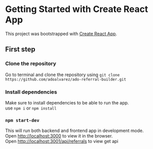 # Getting Started with Create React App

This project was bootstrapped with [Create React App](https://github.com/facebook/create-react-app).

## First step

### Clone the repository

Go to terminal and clone the repository using `git clone https://github.com/adoalvarez/ado-referral-builder.git`

### Install dependencies

Make sure to install dependencies to be able to run the app. \
use `npm i` or `npm install`

### `npm start-dev`

This will run both backend and frontend app in development mode.\
Open [http://localhost:3000](http://localhost:3000) to view it in the browser. \
Open [http://localhost:3001/api/referrals](http://localhost:3001/api/referrals) to view get api


